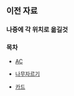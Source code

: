 ## 이전 자료

### 나중에 각 위치로 옮길것
### 목차


* [AC](https://github.com/gerherh/Algorithm/tree/main/%EB%B0%B1%EC%A4%80/PreviousData/AC)

* [나무자르기](https://github.com/gerherh/Algorithm/tree/main/%EB%B0%B1%EC%A4%80/PreviousData/%EB%82%98%EB%AC%B4%EC%9E%90%EB%A5%B4%EA%B8%B0)

* [카드](https://github.com/gerherh/Algorithm/tree/main/%EB%B0%B1%EC%A4%80/PreviousData/%EC%B9%B4%EB%93%9C)

  

  



